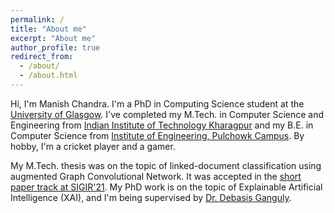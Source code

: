 ```yaml
---
permalink: /
title: "About me"
excerpt: "About me"
author_profile: true
redirect_from: 
  - /about/
  - /about.html
---
```


Hi, I'm Manish Chandra. I'm a PhD in Computing Science student at the [University of Glasgow](https://www.gla.ac.uk/). I've completed my M.Tech. in Computer Science and Engineering from [Indian Institute of Technology Kharagpur](http://www.iitkgp.ac.in/) and my B.E. in Computer Science from [Institute of Engineering, Pulchowk Campus](https://pcampus.edu.np/). By hobby, I'm a cricket player and a gamer.

My M.Tech. thesis was on the topic of linked-document classification using augmented Graph Convolutional Network. It was accepted in the [short paper track at SIGIR'21](https://dl.acm.org/doi/10.1145/3404835.3463082). My PhD work is on the topic of Explainable Artificial Intelligence (XAI), and I'm being supervised by [Dr. Debasis Ganguly](https://gdebasis.github.io/).
